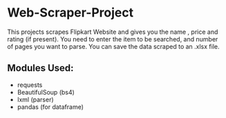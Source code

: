 # Web-Scraper-Project

This projects scrapes Flipkart Website and gives you the name , price and rating (if present).
You need to enter the item to be searched, and number of pages you want to parse.
You can save the data scraped to an .xlsx file.

## Modules Used:
* requests
* BeautifulSoup (bs4)
* lxml (parser)
* pandas (for dataframe)
